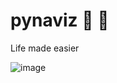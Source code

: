 # pynaviz :parrot: :pineapple:
Life made easier

![image](https://github.com/pynapple-org/pynaviz/assets/9403332/d0a05d48-64c7-4e30-8233-3584f1193da2)
